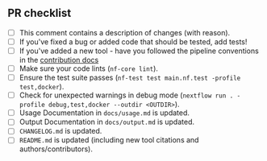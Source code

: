 <!--
# mskcc/neoantigenpipeline pull request

Many thanks for contributing to mskcc/neoantigenpipeline!

Please fill in the appropriate checklist below (delete whatever is not relevant).
These are the most common things requested on pull requests (PRs).

Remember that PRs should be made against the dev branch, unless you're preparing a pipeline release.

Learn more about contributing: [CONTRIBUTING.md](https://github.com/mskcc/neoantigenpipeline/tree/master/.github/CONTRIBUTING.md)
-->

## PR checklist

- [ ] This comment contains a description of changes (with reason).
- [ ] If you've fixed a bug or added code that should be tested, add tests!
- [ ] If you've added a new tool - have you followed the pipeline conventions in the [contribution docs](https://github.com/mskcc/neoantigenpipeline/tree/master/.github/CONTRIBUTING.md)
- [ ] Make sure your code lints (`nf-core lint`).
- [ ] Ensure the test suite passes (`nf-test test main.nf.test -profile test,docker`).
- [ ] Check for unexpected warnings in debug mode (`nextflow run . -profile debug,test,docker --outdir <OUTDIR>`).
- [ ] Usage Documentation in `docs/usage.md` is updated.
- [ ] Output Documentation in `docs/output.md` is updated.
- [ ] `CHANGELOG.md` is updated.
- [ ] `README.md` is updated (including new tool citations and authors/contributors).
